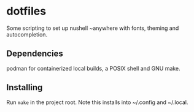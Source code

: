 
dotfiles
========

Some scripting to set up nushell ~anywhere with fonts, theming and
autocompletion. 

Dependencies
------------

podman for containerized local builds, a POSIX shell and GNU make.

Installing
----------

Run `make` in the project root. Note this installs into ~/.config and ~/.local.

